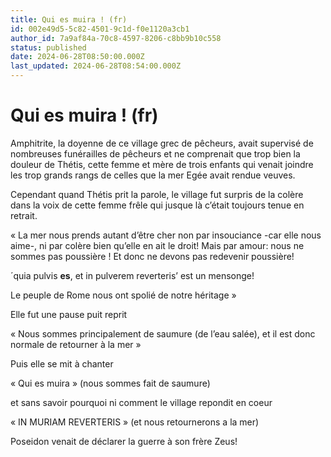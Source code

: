 ```yaml
---
title: Qui es muira ! (fr)
id: 002e49d5-5c82-4501-9c1d-f0e1120a3cb1
author_id: 7a9af84a-70c8-4597-8206-c8bb9b10c558
status: published
date: 2024-06-28T08:50:00.000Z
last_updated: 2024-06-28T08:54:00.000Z
---
```


# Qui es muira ! (fr)


Amphitrite, la doyenne de ce village grec de pêcheurs, avait supervisé de nombreuses funérailles de pêcheurs et ne comprenait que trop bien la douleur de Thétis, cette femme et mère de trois enfants qui venait joindre les trop grands rangs de celles que la mer Egée avait rendue veuves.

Cependant quand Thétis prit la parole, le village fut surpris de la colère dans la voix de cette femme frêle qui jusque là c’était toujours tenue en retrait.

« La mer nous prends autant d’être cher non par insouciance -car elle nous aime-, ni par colère bien qu’elle en ait le droit! Mais par amour: nous ne sommes pas poussière ! Et donc ne devons pas redevenir poussière!

´quia pulvis **es**, et in pulverem reverteris’ est un mensonge!

 Le peuple de Rome nous ont spolié de notre héritage »

Elle fut une pause puit reprit 

« Nous sommes principalement de saumure (de l’eau salée), et il est donc normale de retourner à la mer »

Puis elle se mit à chanter 

« Qui es muira » (nous sommes fait de saumure) 

et sans savoir pourquoi ni comment le village repondit en coeur

« IN MURIAM REVERTERIS » (et nous retournerons a la mer)

Poseidon venait de déclarer la guerre à son frère Zeus!
